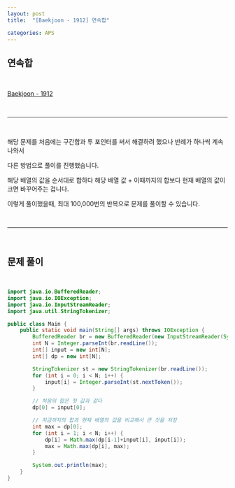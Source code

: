 ```yaml
---
layout: post
title:  "[Baekjoon - 1912] 연속합"

categories: APS
---
```


## 연속합

<br>

[Baekjoon - 1912](https://www.acmicpc.net/problem/1912)

<br>

***

<br>

해당 문제를 처음에는 구간합과 투 포인터를 써서 해결하려 했으나 반례가 하나씩 계속 나와서

다른 방법으로 풀이를 진행했습니다.

해당 배열의 값을 순서대로 합하다 해당 배열 값 + 이때까지의 합보다 현재 배열의 값이 크면 바꾸어주는 겁니다.

이렇게 풀이했을때, 최대 100,000번의 반복으로 문제를 풀이할 수 있습니다.

<br>

***

<br>

## 문제 풀이

<br>

```java
import java.io.BufferedReader;
import java.io.IOException;
import java.io.InputStreamReader;
import java.util.StringTokenizer;

public class Main {
    public static void main(String[] args) throws IOException {
        BufferedReader br = new BufferedReader(new InputStreamReader(System.in));
        int N = Integer.parseInt(br.readLine());
        int[] input = new int[N];
        int[] dp = new int[N];

        StringTokenizer st = new StringTokenizer(br.readLine());
        for (int i = 0; i < N; i++) {
            input[i] = Integer.parseInt(st.nextToken());
        }

        // 처음의 합은 첫 값과 같다
        dp[0] = input[0];

        // 지금까지의 합과 현재 배열의 값을 비교해서 큰 것을 저장
        int max = dp[0];
        for (int i = 1; i < N; i++) {
            dp[i] = Math.max(dp[i-1]+input[i], input[i]);
            max = Math.max(dp[i], max);
        }

        System.out.println(max);
    }
}
```